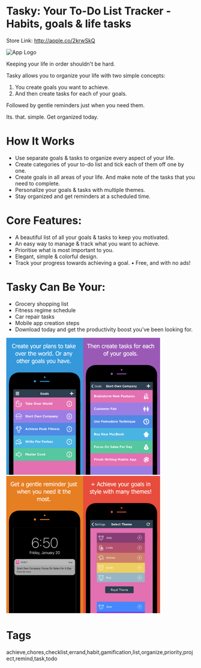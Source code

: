 # Tasky: Your To-Do List Tracker - Habits, goals & life tasks

Store Link: http://apple.co/2krwSkQ

<img alt="App Logo" width="200px" src="readme_assets/logo.jpeg">


Keeping your life in order shouldn't be hard.

Tasky allows you to organize your life with two simple concepts:
1. You create goals you want to achieve.
2. And then create tasks for each of your goals.

Followed by gentle reminders just when you need them.

Its. that. simple. 
Get organized today. 


# How It Works

- Use separate goals & tasks to organize every aspect of your life.
- Create categories of your to-do list and tick each of them off one by one.
- Create goals in all areas of your life. And make note of the tasks that you need to complete.
- Personalize your goals & tasks with multiple themes.
- Stay organized and get reminders at a scheduled time.


# Core Features:

- A beautiful list of all your goals & tasks to keep you motivated.
- An easy way to manage & track what you want to achieve.
- Prioritise what is most important to you.
- Elegant, simple & colorful design.
- Track your progress towards achieving a goal.
• Free, and with no ads!


# Tasky Can Be Your:

- Grocery shopping list
- Fitness regime schedule
- Car repair tasks
- Mobile app creation steps
- Download today and get the productivity boost you've been looking for.


<img alt="Screenshot" width="205px" src="readme_assets/1.png"><img alt="Screenshot2" width="205px" src="readme_assets/2.png"><img alt="Screenshot3" width="205px" src="readme_assets/3.png"><img alt="Screenshot3" width="205px" src="readme_assets/4.png">


# Tags
achieve,chores,checklist,errand,habit,gamification,list,organize,priority,project,remind,task,todo